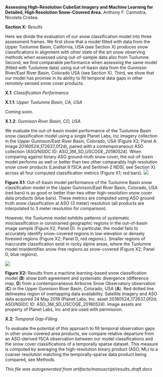 **Assessing High-Resolution CubeSat Imagery and Machine Learning for
Detailed, High Resolution Snow-Covered Area.** Anthony F. Cannistra,
Nicoleta Cristea.

**Section X:** *Results*

Here we divide the evaluation of our snow classification model into
three assessment frames. We first show that a model fitted with data
from the Upper Tuolumne Basin, California, USA (see Section X) produces
snow classifications in alignment with other state of the art snow
observing methods when assessed using out-of-sample data also from
Tuolumne. Second, we find comparable performance when assessing the same
model (fitted with Tuolumne data) using out-of-basin data from the
Gunnison River/East River Basin, Colorado USA (see Section X). Third, we
show that our model has promise in its ability to fill temporal data
gaps in other remotely-sensed snow cover products.

**X.1**: *Classification Performance*

**X.1.1**: *Upper Tuolumne Basin, CA, USA*

Coming soon.

**X.1.2**: *Gunnison River Basin, CO, USA*

We evaluate the out-of-basin model performance of the Tuolumne Basin
snow classification model using a single Planet Labs, Inc imagery
collection in the Upper Gunnison/East River Basin, Colorado, USA (Figure
X2; Panel A. Image *20180524*\_172637\_0f2d), paired with a
contemporaneous ASO collection (ASO/NSIDC ID:
ASO\_3M\_SD\_USCOGE\_*20180524*). When comparing against binary ASO
ground-truth snow cover, the out-of-basin model performs as well or
better than two other comparably high resolution snow cover products
(Landsat 8 fSCA and Sentinel-2 NDSI, see Section X) across all four
computed classification metrics (Figure X1; red bars).
![](media/image1.emf)

**Figure X1:** Out-of-basin model performance of the Tuolumne Basin snow
classification model in the Upper Gunnison/East River Basin, Colorado,
USA (red bars) is as good or better than two other high-resolution snow
cover data products (blue bars). These metrics are computed using ASO
ground truth snow classification at ASO (3 meter) resolution (all
products are interpolated to 3 meter resolution for comparison).

However, the Tuolumne model exhibits patterns of systematic
misclassification in constrained geographic regions in the out-of-basin
image sample (Figure X2, Panel D). In particular, the model fails to
accurately identify snow-covered regions in low-elevation or densely
forested regions (Figure X2; Panel D, red regions.). Smaller regions of
inaccurate classification exist in rocky alpine areas, where the
Tuolumne model misidentifies snow-free regions as snow-covered (Figure
X2; Panel D, blue regions).

![](media/image2.png)

**Figure X2:** Results from a machine learning-based snow classification
model (**B**) show both agreement and systematic divergence (difference
map, **D**) from a contemporaneous Airborne Snow Observatory observation
(**C**) in the Upper Gunnison River Basin, Colorado, USA (**A**). Red
dotted line delineates region of overlapping data availability.
Satellite imagery and ASO data acquired 24 May 2018 (Planet Labs, Inc.
asset 20180524\_172637\_0f2d; ASO/NSIDC ID:
ASO\_3M\_SD\_USCOGE\_20180524). Image assets are property of Planet
Labs, Inc and are used with permission.

**X.2**: *Temporal Gap-Filling*

To evaluate the potential of this approach to fill temporal observation
gaps in other snow covered area products, we compare relative departure
from an ASO-derived fSCA observation between our model classifications
and the snow cover classifications of a temporally sparse dataset. This
measure is computed by averaging the high-resolution binary product
(ASO, ML) to a coarser resolution matching the temporally-sparse data
product being compared, see Methods.

*This file was autogenerated from artifacts/manuscript/results_draft.docx*
